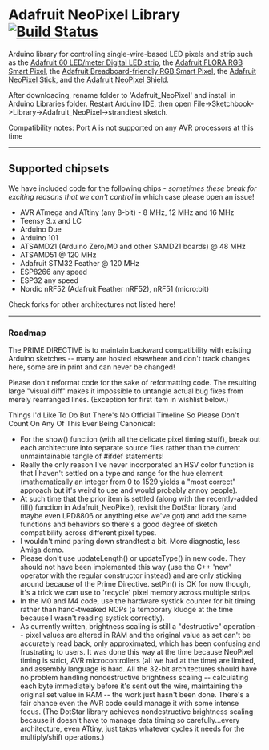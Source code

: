 # Adafruit NeoPixel Library [![Build Status](https://travis-ci.org/adafruit/Adafruit_NeoPixel.svg?branch=master)](https://travis-ci.org/adafruit/Adafruit_NeoPixel)

Arduino library for controlling single-wire-based LED pixels and strip such as the [Adafruit 60 LED/meter Digital LED strip][strip], the [Adafruit FLORA RGB Smart Pixel][flora], the [Adafruit Breadboard-friendly RGB Smart Pixel][pixel], the [Adafruit NeoPixel Stick][stick], and the [Adafruit NeoPixel Shield][shield].

After downloading, rename folder to 'Adafruit_NeoPixel' and install in Arduino Libraries folder. Restart Arduino IDE, then open File->Sketchbook->Library->Adafruit_NeoPixel->strandtest sketch.

Compatibility notes: Port A is not supported on any AVR processors at this time

[flora]:  http://adafruit.com/products/1060
[strip]:  http://adafruit.com/products/1138
[pixel]:  http://adafruit.com/products/1312
[stick]:  http://adafruit.com/products/1426
[shield]: http://adafruit.com/products/1430

---

## Supported chipsets

We have included code for the following chips - *sometimes these break for exciting reasons that we can't control* in which case please open an issue!

 * AVR ATmega and ATtiny (any 8-bit) - 8 MHz, 12 MHz and 16 MHz
 * Teensy 3.x and LC
 * Arduino Due
 * Arduino 101
 * ATSAMD21 (Arduino Zero/M0 and other SAMD21 boards) @ 48 MHz
 * ATSAMD51 @ 120 MHz
 * Adafruit STM32 Feather @ 120 MHz
 * ESP8266 any speed
 * ESP32 any speed
 * Nordic nRF52 (Adafruit Feather nRF52), nRF51 (micro:bit)

Check forks for other architectures not listed here!

---

### Roadmap

The PRIME DIRECTIVE is to maintain backward compatibility with existing Arduino sketches -- many are hosted elsewhere and don't track changes here, some are in print and can never be changed!

Please don't reformat code for the sake of reformatting code. The resulting large "visual diff" makes it impossible to untangle actual bug fixes from merely rearranged lines. (Exception for first item in wishlist below.)

Things I'd Like To Do But There's No Official Timeline So Please Don't Count On Any Of This Ever Being Canonical:

  * For the show() function (with all the delicate pixel timing stuff), break out each architecture into separate source files rather than the current unmaintainable tangle of #ifdef statements!
  * Really the only reason I've never incorporated an HSV color function is that I haven't settled on a type and range for the hue element (mathematically an integer from 0 to 1529 yields a "most correct" approach but it's weird to use and would probably annoy people).
  * At such time that the prior item is settled (along with the recently-added fill() function in Adafruit_NeoPixel), revisit the DotStar library (and maybe even LPD8806 or anything else we've got) and add the same functions and behaviors so there's a good degree of sketch compatibility across different pixel types.
  * I wouldn't mind paring down strandtest a bit. More diagnostic, less Amiga demo.
  * Please don't use updateLength() or updateType() in new code. They should not have been implemented this way (use the C++ 'new' operator with the regular constructor instead) and are only sticking around because of the Prime Directive. setPin() is OK for now though, it's a trick we can use to 'recycle' pixel memory across multiple strips.
  * In the M0 and M4 code, use the hardware systick counter for bit timing rather than hand-tweaked NOPs (a temporary kludge at the time because I wasn't reading systick correctly).
  * As currently written, brightness scaling is still a "destructive" operation -- pixel values are altered in RAM and the original value as set can't be accurately read back, only approximated, which has been confusing and frustrating to users. It was done this way at the time because NeoPixel timing is strict, AVR microcontrollers (all we had at the time) are limited, and assembly language is hard. All the 32-bit architectures should have no problem handling nondestructive brightness scaling -- calculating each byte immediately before it's sent out the wire, maintaining the original set value in RAM -- the work just hasn't been done. There's a fair chance even the AVR code could manage it with some intense focus. (The DotStar library achieves nondestructive brightness scaling because it doesn't have to manage data timing so carefully...every architecture, even ATtiny, just takes whatever cycles it needs for the multiply/shift operations.)
